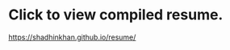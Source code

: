 # Click to view compiled resume.
<a href="https://shadhinkhan.github.io/resume/" target="_blank">https://shadhinkhan.github.io/resume/</a>